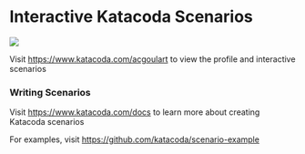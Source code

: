 # Interactive Katacoda Scenarios

[![](http://shields.katacoda.com/katacoda/acgoulart/count.svg)](https://www.katacoda.com/acgoulart "Get your profile on Katacoda.com")

Visit https://www.katacoda.com/acgoulart to view the profile and interactive scenarios

### Writing Scenarios
Visit https://www.katacoda.com/docs to learn more about creating Katacoda scenarios

For examples, visit https://github.com/katacoda/scenario-example
